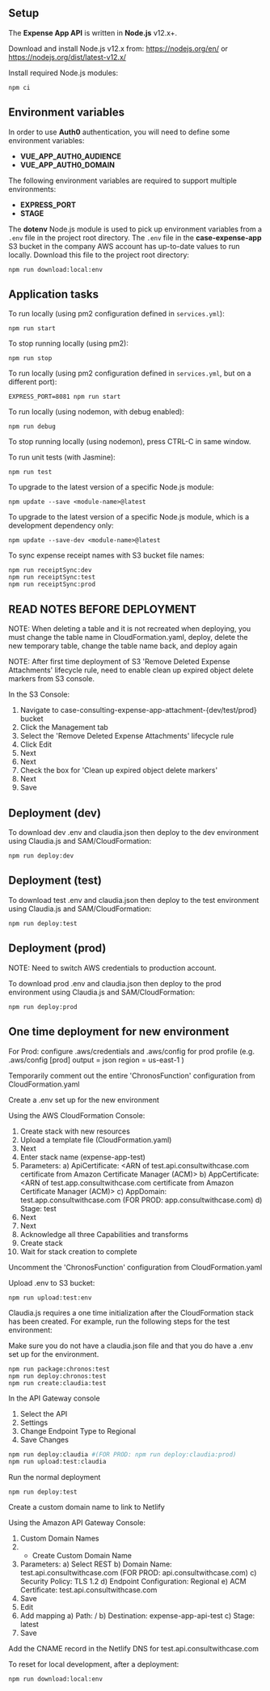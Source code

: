 ## Setup

The **Expense App API** is written in **Node.js** v12.x+.

Download and install Node.js v12.x from: https://nodejs.org/en/ or https://nodejs.org/dist/latest-v12.x/

Install required Node.js modules:

```
npm ci
```

## Environment variables

In order to use **Auth0** authentication, you will need to define some environment variables:

- **VUE_APP_AUTH0_AUDIENCE**
- **VUE_APP_AUTH0_DOMAIN**

The following environment variables are required to support multiple environments:

- **EXPRESS_PORT**
- **STAGE**

The **dotenv** Node.js module is used to pick up environment variables from a `.env` file in the project root directory.
The `.env` file in the **case-expense-app** S3 bucket in the company AWS account has up-to-date values to run locally.
Download this file to the project root directory:

```
npm run download:local:env
```

## Application tasks

To run locally (using pm2 configuration defined in `services.yml`):

```
npm run start
```

To stop running locally (using pm2):

```
npm run stop
```

To run locally (using pm2 configuration defined in `services.yml`, but on a different port):

```
EXPRESS_PORT=8081 npm run start
```

To run locally (using nodemon, with debug enabled):

```
npm run debug
```

To stop running locally (using nodemon), press CTRL-C in same window.

To run unit tests (with Jasmine):

```
npm run test
```

To upgrade to the latest version of a specific Node.js module:

```
npm update --save <module-name>@latest
```

To upgrade to the latest version of a specific Node.js module, which is a development dependency only:

```
npm update --save-dev <module-name>@latest
```

To sync expense receipt names with S3 bucket file names:
```
npm run receiptSync:dev
npm run receiptSync:test
npm run receiptSync:prod
```
## READ NOTES BEFORE DEPLOYMENT

NOTE: When deleting a table and it is not recreated when deploying, you must change the table name in CloudFormation.yaml, deploy, delete the new temporary table, change the table name back, and deploy again

NOTE: After first time deployment of S3 'Remove Deleted Expense Attachments' lifecycle rule, need to enable clean up expired object delete markers from S3 console.

In the S3 Console:
1) Navigate to case-consulting-expense-app-attachment-{dev/test/prod} bucket
2) Click the Management tab
3) Select the 'Remove Deleted Expense Attachments' lifecycle rule
4) Click Edit
5) Next
6) Next
7) Check the box for 'Clean up expired object delete markers'
8) Next
9) Save

## Deployment (dev)

To download dev .env and claudia.json then deploy to the dev environment using Claudia.js and SAM/CloudFormation:

```
npm run deploy:dev
```

## Deployment (test)

To download test .env and claudia.json then deploy to the test environment using Claudia.js and SAM/CloudFormation:

```
npm run deploy:test
```

## Deployment (prod)

NOTE: Need to switch AWS credentials to production account.

To download prod .env and claudia.json then deploy to the prod environment using Claudia.js and SAM/CloudFormation:

```
npm run deploy:prod
```

## One time deployment for new environment

For Prod: configure .aws/credentials and .aws/config for prod profile
(e.g. .aws/config
  [prod]
  output = json
  region = us-east-1
)

Temporarily comment out the entire 'ChronosFunction' configuration from CloudFormation.yaml

Create a .env set up for the new environment

Using the AWS CloudFormation Console:
1) Create stack with new resources
2) Upload a template file (CloudFormation.yaml)
3) Next
4) Enter stack name (expense-app-test)
5) Parameters:
    a) ApiCertificate: <ARN of test.api.consultwithcase.com certificate from Amazon Certificate Manager (ACM)>
    b) AppCertificate: <ARN of test.app.consultwithcase.com certificate from Amazon Certificate Manager (ACM)>
    c) AppDomain: test.app.consultwithcase.com (FOR PROD: app.consultwithcase.com)
    d) Stage: test
6) Next
7) Next
8) Acknowledge all three Capabilities and transforms
9) Create stack
10) Wait for stack creation to complete

Uncomment the 'ChronosFunction' configuration from CloudFormation.yaml

Upload .env to S3 bucket:

```
npm run upload:test:env
```

Claudia.js requires a one time initialization after the CloudFormation stack has been created. For example, run the following steps for the test environment:

Make sure you do not have a claudia.json file and that you do have a .env set up for the environment.

```
npm run package:chronos:test
npm run deploy:chronos:test
npm run create:claudia:test
```

In the API Gateway console
1) Select the API
2) Settings
3) Change Endpoint Type to Regional
4) Save Changes

```bash
npm run deploy:claudia #(FOR PROD: npm run deploy:claudia:prod)
npm run upload:test:claudia
```

Run the normal deployment

```
npm run deploy:test
```

Create a custom domain name to link to Netlify

Using the Amazon API Gateway Console:
1) Custom Domain Names
2) + Create Custom Domain Name
3) Parameters:
    a) Select REST
    b) Domain Name: test.api.consultwithcase.com (FOR PROD: api.consultwithcase.com)
    c) Security Policy: TLS 1.2
    d) Endpoint Configuration: Regional
    e) ACM Certificate: test.api.consultwithcase.com
4) Save
5) Edit
6) Add mapping
    a) Path: /
    b) Destination: expense-app-api-test
    c) Stage: latest
7) Save

Add the CNAME record in the Netlify DNS for test.api.consultwithcase.com

To reset for local development, after a deployment:

```
npm run download:local:env
```
